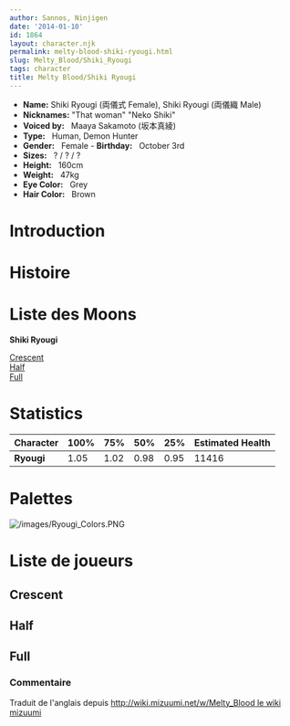 ```yaml
---
author: Sannos, Ninjigen
date: '2014-01-10'
id: 1864
layout: character.njk
permalink: melty-blood-shiki-ryougi.html
slug: Melty_Blood/Shiki_Ryougi
tags: character
title: Melty Blood/Shiki Ryougi
---
```


- **Name:** Shiki Ryougi (両儀式 Female), Shiki Ryougi (両儀織
Male)
- **Nicknames:** "That woman" "Neko Shiki" 
- **Voiced by:**   Maaya Sakamoto (坂本真綾)
- **Type:**   Human, Demon
Hunter
- **Gender:**   Female  - **Birthday:**   October
3rd
- **Sizes:**   ? / ? / ?
- **Height:**   160cm
- **Weight:**   47kg
- **Eye Color:**   Grey
- **Hair Color:**   Brown


# Introduction

# Histoire

# Liste des Moons

**Shiki Ryougi**

[Crescent](melty-blood-shiki-ryougi-crescent-moon.html)  
[Half](melty-blood-shiki-ryougi-half-moon.html)  
[Full](melty-blood-shiki-ryougi-full-moon.html)  

# Statistics

| Character  | 100% | 75%  | 50%  | 25%  | Estimated Health |
|------------|------|------|------|------|------------------|
| **Ryougi** | 1.05 | 1.02 | 0.98 | 0.95 | 11416            |

# Palettes

![](/images/Ryougi_Colors.PNG "/images/Ryougi_Colors.PNG")

# Liste de joueurs

## Crescent

## Half

## Full

### Commentaire

Traduit de l'anglais depuis [http://wiki.mizuumi.net/w/Melty_Blood le
wiki
mizuumi](http://wiki.mizuumi.net/w/Melty_Blood_le_wiki_mizuumi)